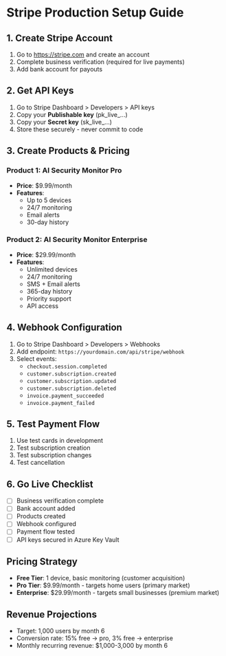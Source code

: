 # Stripe Production Setup Guide

## 1. Create Stripe Account
1. Go to https://stripe.com and create an account
2. Complete business verification (required for live payments)
3. Add bank account for payouts

## 2. Get API Keys
1. Go to Stripe Dashboard > Developers > API keys
2. Copy your **Publishable key** (pk_live_...)
3. Copy your **Secret key** (sk_live_...)
4. Store these securely - never commit to code

## 3. Create Products & Pricing
### Product 1: AI Security Monitor Pro
- **Price**: $9.99/month
- **Features**: 
  - Up to 5 devices
  - 24/7 monitoring
  - Email alerts
  - 30-day history

### Product 2: AI Security Monitor Enterprise  
- **Price**: $29.99/month
- **Features**:
  - Unlimited devices
  - 24/7 monitoring
  - SMS + Email alerts
  - 365-day history
  - Priority support
  - API access

## 4. Webhook Configuration
1. Go to Stripe Dashboard > Developers > Webhooks
2. Add endpoint: `https://yourdomain.com/api/stripe/webhook`
3. Select events:
   - `checkout.session.completed`
   - `customer.subscription.created`
   - `customer.subscription.updated`
   - `customer.subscription.deleted`
   - `invoice.payment_succeeded`
   - `invoice.payment_failed`

## 5. Test Payment Flow
1. Use test cards in development
2. Test subscription creation
3. Test subscription changes
4. Test cancellation

## 6. Go Live Checklist
- [ ] Business verification complete
- [ ] Bank account added
- [ ] Products created
- [ ] Webhook configured
- [ ] Payment flow tested
- [ ] API keys secured in Azure Key Vault

## Pricing Strategy
- **Free Tier**: 1 device, basic monitoring (customer acquisition)
- **Pro Tier**: $9.99/month - targets home users (primary market)
- **Enterprise**: $29.99/month - targets small businesses (premium market)

## Revenue Projections
- Target: 1,000 users by month 6
- Conversion rate: 15% free → pro, 3% free → enterprise  
- Monthly recurring revenue: $1,000-3,000 by month 6